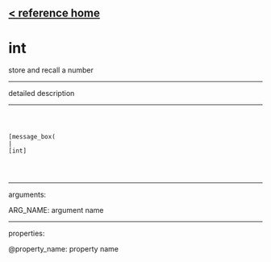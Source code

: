 [< reference home](ceammc_lib.html)
---

# int


store and recall a number

---

detailed description
<br>


---


```



[message_box(                                 
|
[int]


            
```

---
arguments:

ARG_NAME: argument name<br>

---
properties:

@property_name: property name<br>

